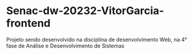 # Senac-dw-20232-VitorGarcia-frontend

Projeto sendo desenvolvido na disciplina de desenvolvimento Web, 
na 4° fase de Análise e Desenvolvimento de Sistemas




